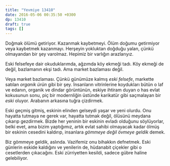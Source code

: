 ```yaml
---
title: "Yevmiye 13410"
date: 2016-05-06 00:35:50 +0300
dp: 13410
draft: true
tags: []
---
```


Doğmak ölümü getiriyor. Kazanmak kaybetmeyi. Ölüm doğumu getirmiyor veya kaybetmek kazanmayı. Herşeyin yokluktan doğduğu yalan, çünkü olmayandan bir şey varolmaz. Hepimiz bir varlığın arazlarıyız. 

Eski felsefeye dair okuduklarımda, ağzımda köy ekmeği tadı. Köy ekmeği de değil, bazlamanın ekşi tadı. Ama market bazlaması değil. 

Veya market bazlaması. Çünkü günümüze kalmış *eski felsefe*, markette satılan *organik ürün* gibi bir şey. İnsanların vitrinlerine koydukları bütün o laf ve edanın, organik ve dindar görüntünün, eskiye ihtiram duyan o has evlat kokusunun sonu, piç bir modernliğin üstünde karikatür gibi saçmalayan bir *eski* oluyor. Arabanın arkasına tuğra çizdirmek.
 
Eski geçmiş gitmiş, eskinin elinden gelseydi yaşar ve yeni olurdu. Onu hayatta tutmaya ne gerek var, hayatta tutmak değil, ölüsünü meydana çıkarıp gezdirmek. Bizde her yeninin bir eskinin evladı olduğunu söylüyorlar, belki evet, ama bizim yaptığımız, artık evlat sahibi olmayacak kadar ölmüş bir eskinin cesedini kaldırıp, insanlara *gömmeye değil övmeye geldik* demek. 

Biz gömmeye geldik, aslında. Vazifemiz onu bihakkın defnetmek. Eski günlerin eskide kaldığını ve yenilerin de, hüdanabit çiçekler gibi o cesetlerden çıkacağını. Eski zürriyetten kesildi, sadece gübre haline gelebiliyor.  


